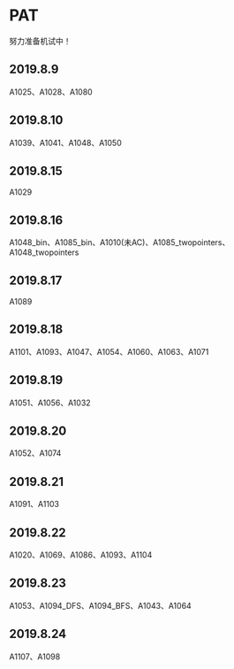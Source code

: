 # PAT

努力准备机试中！

## 2019.8.9

A1025、A1028、A1080

## 2019.8.10

A1039、A1041、A1048、A1050

## 2019.8.15

A1029

## 2019.8.16

A1048_bin、A1085_bin、A1010(未AC)、A1085_twopointers、A1048_twopointers

## 2019.8.17

A1089

## 2019.8.18

A1101、A1093、A1047、A1054、A1060、A1063、A1071

## 2019.8.19

A1051、A1056、A1032

## 2019.8.20

A1052、A1074

## 2019.8.21

A1091、A1103

## 2019.8.22

A1020、A1069、A1086、A1093、A1104

## 2019.8.23

A1053、A1094_DFS、A1094_BFS、A1043、A1064

## 2019.8.24

A1107、A1098
